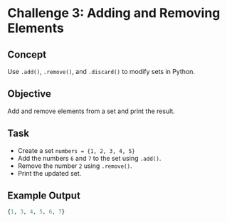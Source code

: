 # Challenge 3: Adding and Removing Elements

## Concept
Use `.add()`, `.remove()`, and `.discard()` to modify sets in Python.

## Objective
Add and remove elements from a set and print the result.

## Task
- Create a set `numbers = {1, 2, 3, 4, 5}`
- Add the numbers `6` and `7` to the set using `.add()`.
- Remove the number `2` using `.remove()`.
- Print the updated set.

## Example Output
```python
{1, 3, 4, 5, 6, 7}
